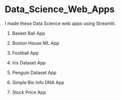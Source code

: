 # Data_Science_Web_Apps
I made these Data Science web apps using Streamlit.

1. Basket Ball App

2. Boston House ML App

3. Football App

4. Iris Dataset App

5. Penguin Dataset App

6. Simple Bio Info DNA App

7. Stock Price App
